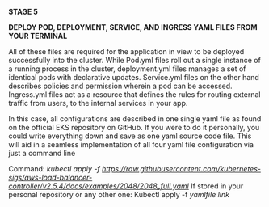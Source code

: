 **STAGE 5**

**DEPLOY POD, DEPLOYMENT, SERVICE, AND INGRESS YAML FILES FROM YOUR TERMINAL**

All of these files are required for the application in view to be deployed successfully into the cluster.
While Pod.yml files roll out a single instance of a running process in the cluster, deployment.yml files manages a set of identical pods with declarative updates.
Service.yml files on the other hand describes policies and permission wherein a pod can be accessed.
Ingress.yml files act as a resource that defines the rules for routing external traffic from users, to the internal services in your app.

In this case, all configurations are described in one single yaml file as found on the official EKS repository on GitHub.
If you were to do it personally, you could write everything down and save as one yaml source code file.
This will aid in a seamless implementation of all four yaml file configuration via just a command line

Command: _kubectl apply -f https://raw.githubusercontent.com/kubernetes-sigs/aws-load-balancer-controller/v2.5.4/docs/examples/2048/2048_full.yaml_
If stored in your personal repository or any other one: Kubectl apply -f _yamlfile link_
